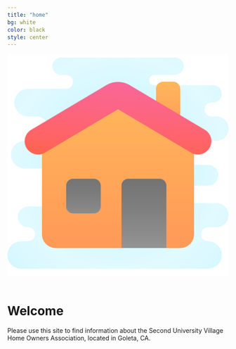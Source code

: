 ```yaml
---
title: "home"
bg: white
color: black
style: center
---
```



<span>
<img src="img/icons8-home-512.png" alt="Home Icon" title="Icons8 Home Icon" />
</span>

<span class="fa-stack subtlecircle" style="font-size:100px; background:rgba(144,238,144,0.1)">
  <i class="fa fa-circle fa-stack-2x text-white"></i>
  <i class="fa fa-home fa-stack-1x text-green"></i>
</span>

# **Welcome**
Please use this site to find information about the Second University Village Home Owners Association, located in Goleta, CA.
